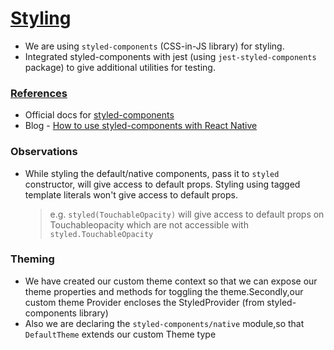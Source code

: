 # [Styling](#Styling)

- We are using `styled-components` (CSS-in-JS library) for styling.
- Integrated styled-components with jest (using `jest-styled-components` package) to give additional utilities for testing.

### [References](#references)

- Official docs for [styled-components](https://styled-components.com/docs/basics#react-native)
- Blog - [How to use styled-components with React Native](https://blog.logrocket.com/how-to-use-styled-components-with-react-native/)

### Observations

- While styling the default/native components, pass it to `styled` constructor, will give access to default props. Styling using tagged template literals won't give access to default props.
  > e.g. `styled(TouchableOpacity)` will give access to default props on Touchableopacity which are not accessible with `styled.TouchableOpacity`
  
### Theming
- We have created our custom theme context so that we can expose our theme properties and methods for toggling the theme.Secondly,our custom theme Provider encloses the StyledProvider (from styled-components library)
- Also we are declaring the `styled-components/native` module,so that `DefaultTheme` extends our custom Theme type
